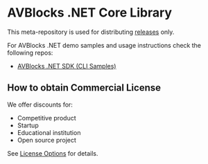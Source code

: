 # AVBlocks .NET Core Library

This meta-repository is used for distributing [releases](https://github.com/avblocks/avblocks-net-core/releases) only. 

For AVBlocks .NET demo samples and usage instructions check the following repos:

 - [AVBlocks .NET SDK (CLI Samples)](https://github.com/avblocks/avblocks-net)

## How to obtain Commercial License

We offer discounts for:

- Competitive product
- Startup
- Educational institution
- Open source project

See [License Options](https://avblocks.com/license/) for details.
